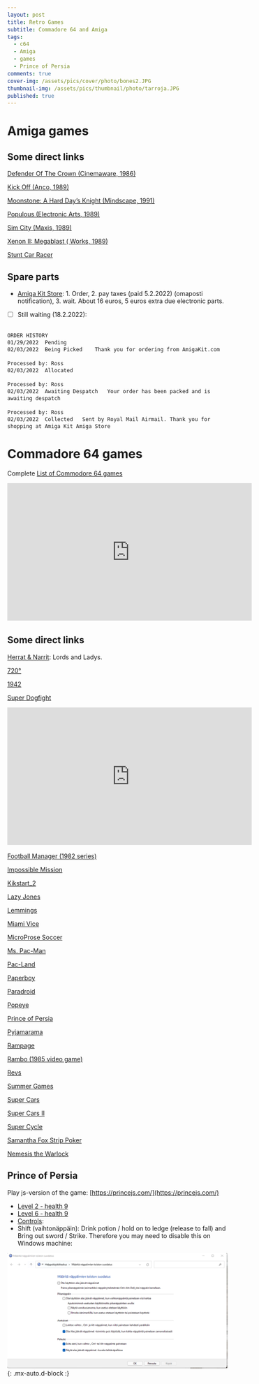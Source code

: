 ```yaml
---
layout: post
title: Retro Games
subtitle: Commadore 64 and Amiga
tags:
  - c64
  - Amiga
  - games
  - Prince of Persia
comments: true
cover-img: /assets/pics/cover/photo/bones2.JPG
thumbnail-img: /assets/pics/thumbnail/photo/tarroja.JPG
published: true
---
```


# Amiga games

## Some direct links

[Defender Of The Crown (Cinemaware, 1986)](https://fi.wikipedia.org/wiki/Defender_of_the_Crown)

[Kick Off (Anco, 1989)](https://www.uvlist.net/game-17861-Kick+Off)

[Moonstone: A Hard Day’s Knight (Mindscape, 1991)](https://abandonwaregames.net/game/moonstone-a-hard-days-knight)

[Populous (Electronic Arts, 1989)](https://en.wikipedia.org/wiki/Populous_(video_game))

[Sim City (Maxis, 1989)](https://en.wikipedia.org/wiki/SimCity_(1989_video_game))

[Xenon II: Megablast ( Works, 1989)](https://en.wikipedia.org/wiki/Xenon_2:_Megablast)

[Stunt Car Racer](https://www.youtube.com/watch?v=q7w_0yP5RwU)


## Spare parts

- [Amiga Kit Store](https://amigakit.amiga.store/index.php): 1. Order, 2. pay taxes (paid 5.2.2022) (omaposti notification), 3. wait. About 16 euros, 5 euros extra due electronic parts.
- [ ] Still waiting (18.2.2022):

~~~

ORDER HISTORY
01/29/2022	Pending	 
02/03/2022	Being Picked	Thank you for ordering from AmigaKit.com

Processed by: Ross
02/03/2022	Allocated

Processed by: Ross
02/03/2022	Awaiting Despatch	Your order has been packed and is awaiting despatch

Processed by: Ross
02/03/2022	Collected	Sent by Royal Mail Airmail. Thank you for shopping at Amiga Kit Amiga Store

~~~



# Commadore 64 games

Complete [List of Commodore 64 games](https://en.wikipedia.org/wiki/List_of_Commodore_64_games)

<iframe width="560" height="315" src="https://www.youtube.com/embed/htvQ2O6hjmk" frameborder="0" allow="accelerometer; autoplay; clipboard-write; encrypted-media; gyroscope; picture-in-picture" allowfullscreen></iframe>

## Some direct links

[Herrat & Narrit](http://www.gamebase64.com/game.php?id=23270&d=42): Lords and Ladys.

[720°](https://en.wikipedia.org/wiki/720%C2%B0)

[1942](https://en.wikipedia.org/wiki/1942_(video_game))

[Super Dogfight](https://www.youtube.com/watch?v=gkl6po3DSg0)

<iframe width="560" height="315" src="https://www.youtube.com/embed/gkl6po3DSg0?start=35" frameborder="0" allow="accelerometer; autoplay; clipboard-write; encrypted-media; gyroscope; picture-in-picture" allowfullscreen></iframe>

[Football Manager (1982 series)](https://en.wikipedia.org/wiki/Football_Manager_(1982_series))

[Impossible Mission](https://en.wikipedia.org/wiki/Impossible_Mission)

[Kikstart_2](https://en.wikipedia.org/wiki/Kikstart_2)

[Lazy Jones](https://en.wikipedia.org/wiki/Lazy_Jones)

[Lemmings](https://en.wikipedia.org/wiki/Lemmings_(video_game))

[Miami Vice](https://en.wikipedia.org/wiki/Miami_Vice_(video_game))

[MicroProse Soccer](https://en.wikipedia.org/wiki/MicroProse_Soccer)

[Ms. Pac-Man](https://en.wikipedia.org/wiki/Ms._Pac-Man)

[Pac-Land](https://en.wikipedia.org/wiki/Pac-Land)

[Paperboy](https://en.wikipedia.org/wiki/Paperboy_(video_game))

[Paradroid](https://en.wikipedia.org/wiki/Paradroid)

[Popeye](https://en.wikipedia.org/wiki/Popeye_(video_game))

[Prince of Persia](https://en.wikipedia.org/wiki/Prince_of_Persia_(1989_video_game))

[Pyjamarama](https://en.wikipedia.org/wiki/Pyjamarama)

[Rampage](http://www.c64.com/games/no-frame.php?showid=160)

[Rambo (1985 video game)](https://en.wikipedia.org/wiki/Rambo_(1985_video_game))

[Revs](https://en.wikipedia.org/wiki/Revs_(video_game))

[Summer Games](https://en.wikipedia.org/wiki/Summer_Games_(video_game))

[Super Cars](https://en.wikipedia.org/wiki/Super_Cars)

[Super Cars II](https://en.wikipedia.org/wiki/Super_Cars_II)

[Super Cycle](https://www.c64-wiki.com/wiki/Super_Cycle)

[Samantha Fox Strip Poker](https://en.wikipedia.org/wiki/Samantha_Fox_Strip_Poker)

[Nemesis the Warlock](https://en.wikipedia.org/wiki/Nemesis_the_Warlock)

## Prince of Persia

Play js-version of the game: [https://princejs.com/](https://princejs.com/)

- [Level 2 - health 9](https://princejs.com/?level=6&health=9&time=55&strength=100&width=0)
- [Level 6 - health 9](https://princejs.com/?level=6&health=9&time=19&strength=100&width=0)
- [Controls](https://strategywiki.org/wiki/Prince_of_Persia/Controls): 
- Shift (vaihtonäppäin): Drink potion / hold on to ledge (release to fall) and Bring out sword / Strike. Therefore you may need to disable this on Windows machine: 

![otherwise challenging fights](/assets/pics/page/screenshot/sword_shift_princeofpersia.png){: .mx-auto.d-block :}
